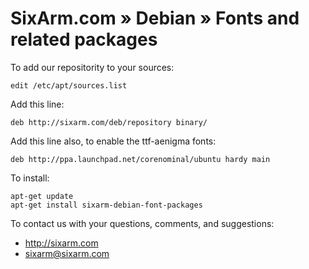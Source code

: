 # SixArm.com » Debian » Fonts and related packages

To add our repositority to your sources:

    edit /etc/apt/sources.list

Add this line:

    deb http://sixarm.com/deb/repository binary/

Add this line also, to enable the ttf-aenigma fonts:

    deb http://ppa.launchpad.net/corenominal/ubuntu hardy main

To install:

    apt-get update
    apt-get install sixarm-debian-font-packages

To contact us with your questions, comments, and suggestions:

  * http://sixarm.com
  * sixarm@sixarm.com
